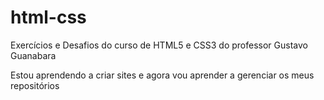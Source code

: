 # html-css
 Exercícios e Desafios do curso de HTML5 e CSS3 do professor Gustavo Guanabara


Estou aprendendo a criar sites e agora vou aprender a gerenciar os meus repositórios